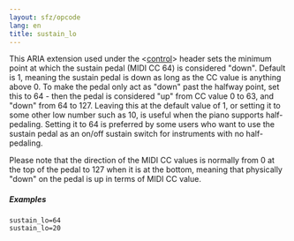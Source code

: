 ```yaml
---
layout: sfz/opcode
lang: en
title: sustain_lo
---
```

This ARIA extension used under the <[control](/headers/control)> header sets the
minimum point at which the sustain pedal (MIDI CC 64) is considered "down".
Default is 1, meaning the sustain pedal is down as long as the CC value is
anything above 0. To make the pedal only act as "down" past the halfway point,
set this to 64 - then the pedal is considered "up" from CC value 0 to 63,
and "down" from 64 to 127. Leaving this at the default value of 1, or setting it
to some other low number such as 10, is useful when the piano supports
half-pedaling. Setting it to 64 is preferred by some users who want to use the
sustain pedal as an on/off sustain switch for instruments with no half-pedaling.

Please note that the direction of the MIDI CC values is normally from 0 at the
top of the pedal to 127 when it is at the bottom, meaning that physically "down"
on the pedal is up in terms of MIDI CC value.

##### Examples

```
sustain_lo=64
sustain_lo=20
```
